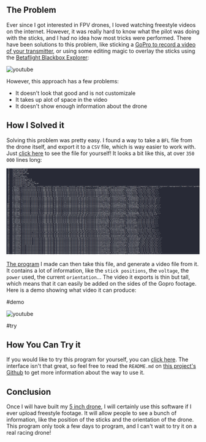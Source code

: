 ## The Problem

Ever since I got interested in FPV drones, I loved watching freestyle videos on the internet. However, it was really hard to know what the pilot was doing with the sticks, and I had no idea how most tricks were performed. There have been solutions to this problem, like sticking a [GoPro to record a video of your transmitter](https://youtu.be/OFnPqIaliqg?t=57), or using some editing magic to overlay the sticks using the [Betaflight Blackbox Explorer](https://github.com/betaflight/blackbox-log-viewer/releases):

![youtube](t2FTDpKMfw8)

However, this approach has a few problems:

- It doesn't look that good and is not customizale
- It takes up alot of space in the video
- It doesn't show enough information about the drone

## How I Solved it

Solving this problem was pretty easy. I found a way to take a `BFL` file from the drone itself, and export it to a `CSV` file, which is way easier to work with. Just [click here](./Blackbox%20Video%20Exporter/2_ESC_SENSOR_RPM_100MB.BFL.csv) to see the file for yourself! It looks a bit like this, at over `350 000` lines long:

![screenshot of csv exported file](./screenshot.png)

[The program](https://github.com/Bricktech2000/Blackbox-Video-Exporter) I made can then take this file, and generate a video file from it. It contains a lot of information, like the `stick positions`, the `voltage`, the `power` used, the current `orientation`... The video it exports is thin but tall, which means that it can easily be added on the sides of the Gopro footage. Here is a demo showing what video it can produce:

#demo

![youtube](ZwEiSLSOzwo)

#try

## How You Can Try it

If you would like to try this program for yourself, you can [click here](./Blackbox%20Video%20Exporter/index.html). The interface isn't that great, so feel free to read the `README.md` on [this project's Github](https://github.com/Bricktech2000/Blackbox-Video-Exporter) to get more information about the way to use it.

## Conclusion

Once I will have built my [5 inch drone](../5-inch-Drone-Parts/), I will certainly use this software if I ever upload freestyle footage. It will allow people to see a bunch of information, like the position of the sticks and the orientation of the drone. This program only took a few days to program, and I can't wait to try it on a real racing drone!
